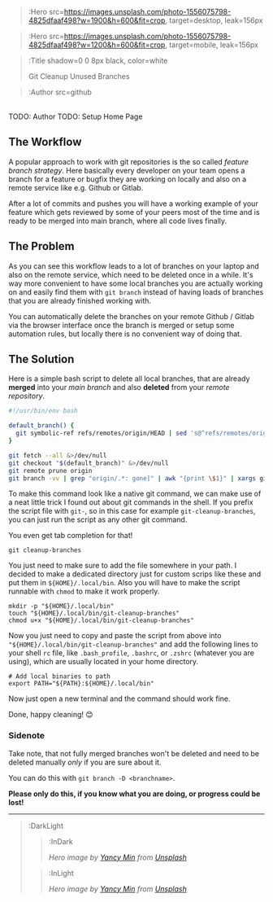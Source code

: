 > :Hero src=https://images.unsplash.com/photo-1556075798-4825dfaaf498?w=1900&h=600&fit=crop,
> target=desktop,
> leak=156px

> :Hero src=https://images.unsplash.com/photo-1556075798-4825dfaaf498?w=1200&h=600&fit=crop,
> target=mobile,
> leak=156px

> :Title shadow=0 0 8px black, color=white
>
> Git Cleanup Unused Branches

> :Author src=github

<br>
TODO: Author
TODO: Setup Home Page

## The Workflow

A popular approach to work with git repositories is the so called _feature
branch strategy_. Here basically every developer on your team opens a branch
for a feature or bugfix they are working on locally and also on a remote
service like e.g. Github or Gitlab.

After a lot of commits and pushes you will have a working example of your
feature which gets reviewed by some of your peers most of the time and is
ready to be merged into main branch, where all code lives finally.

## The Problem

As you can see this workflow leads to a lot of branches on your laptop and
also on the remote service, which need to be deleted once in a while. It's
way more convenient to have some local branches you are actually working on
and easily find them with `git branch` instead of having loads of
branches that you are already finished working with.

You can automatically delete the branches on your remote Github / Gitlab via
the browser interface once the branch is merged or setup some automation
rules, but locally there is no convenient way of doing that.

## The Solution

Here is a simple bash script to delete all local branches, that are already
**merged** into your _main branch_ and also **deleted** from your _remote
repository_.

```bash
#!/usr/bin/env bash

default_branch() {
  git symbolic-ref refs/remotes/origin/HEAD | sed 's@^refs/remotes/origin/@@'
}

git fetch --all &>/dev/null
git checkout "$(default_branch)" &>/dev/null
git remote prune origin
git branch -vv | grep "origin/.*: gone]" | awk "{print \$1}" | xargs git branch -d
```

To make this command look like a native git command, we can make use of a
neat little trick I found out about git commands in the shell. If you prefix
the script file with `git-`, so in this case for example
`git-cleanup-branches`, you can just run the script as any other git command.

You even get tab completion for that!

```
git cleanup-branches
```

You just need to make sure to add the file somewhere in your path.
I decided to make a dedicated directory just for custom scrips like these
and put them in `${HOME}/.local/bin`. Also you will have to make the script
runnable with `chmod` to make it work properly.

```
mkdir -p "${HOME}/.local/bin"
touch "${HOME}/.local/bin/git-cleanup-branches"
chmod u+x "${HOME}/.local/bin/git-cleanup-branches"
```

Now you just need to copy and paste the script from above into
`"${HOME}/.local/bin/git-cleanup-branches"` and add the following lines to
your shell `rc` file, like `.bash_profile`, `.bashrc`, or `.zshrc` (whatever
you are using), which are usually located in your home directory.

```
# Add local binaries to path
export PATH="${PATH}:${HOME}/.local/bin"
```

Now just open a new terminal and the command should work fine.

Done, happy cleaning! 😊

### Sidenote

Take note, that not fully merged branches won't be deleted and need to be
deleted manually _only_ if you are sure about it.

You can do this with `git branch -D <branchname>`.

**Please only do this, if you know what you are doing, or progress could be lost!**

---

> :DarkLight
>
> > :InDark
> >
> > _Hero image by [Yancy Min](https://unsplash.com/@yancymin) from [Unsplash](https://unsplash.com)_
>
> > :InLight
> >
> > _Hero image by [Yancy Min](https://unsplash.com/@yancymin) from [Unsplash](https://unsplash.com)_
